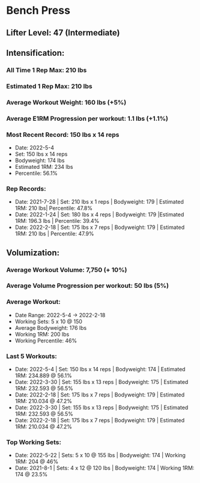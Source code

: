 
# Bench Press
## Lifter Level: 47 (Intermediate)
## Intensification:
### All Time 1 Rep Max: 210 lbs
### Estimated 1 Rep Max: 210 lbs
### Average Workout Weight: 160 lbs (+5%)
### Average E1RM Progression per workout: 1.1 lbs (+1.1%)
### Most Recent Record: 150 lbs x 14 reps
- Date: 2022-5-4 
- Set: 150 lbs x 14 reps 
- Bodyweight: 174 lbs
- Estimated 1RM: 234 lbs 
- Percentile: 56.1%
### Rep Records:
- Date: 2021-7-28 | Set: 210 lbs x 1 reps | Bodyweight: 179 | Estimated 1RM: 210 lbs| Percentile: 47.8% 
- Date: 2022-1-24 | Set: 180 lbs x 4 reps | Bodyweight: 179 |Estimated 1RM: 196.3 lbs | Percentile: 39.4% 
- Date: 2022-2-18 | Set: 175 lbs x 7 reps | Bodyweight: 179 | Estimated 1RM: 210 lbs | Percentile: 47.9% 
## Volumization:
### Average Workout Volume: 7,750 (+ 10%)
### Average Volume Progression per workout: 50 lbs (5%)
### Average Workout:
- Date Range: 2022-5-4 -> 2022-2-18 
- Working Sets: 5 x 10 @ 150 
- Average Bodyweight: 176 lbs
- Working 1RM: 200 lbs
- Working Percentile: 46%
### Last 5 Workouts:
- Date: 2022-5-4 | Set: 150 lbs x 14 reps |  Bodyweight: 174 |  Estimated 1RM: 234.889 @ 56.1% 
- Date: 2022-3-30 | Set: 155 lbs x 13 reps | Bodyweight: 175 | Estimated 1RM: 232.593 @ 56.5%
- Date: 2022-2-18 | Set: 175 lbs x 7 reps |  Bodyweight: 179 | Estimated 1RM: 210.034 @ 47.2%
- Date: 2022-3-30 | Set: 155 lbs x 13 reps | Bodyweight: 175 | Estimated 1RM: 232.593 @ 56.5%
- Date: 2022-2-18 | Set: 175 lbs x 7 reps |  Bodyweight: 179 | Estimated 1RM: 210.034 @ 47.2%

### Top Working Sets:
- Date: 2022-5-22 | Sets: 5 x 10 @ 155 lbs |  Bodyweight: 174 | Working 1RM: 204 @ 46%
- Date: 2021-8-1 | Sets: 4 x 12 @ 120 lbs |  Bodyweight: 174 | Working 1RM: 174 @ 23.5%
